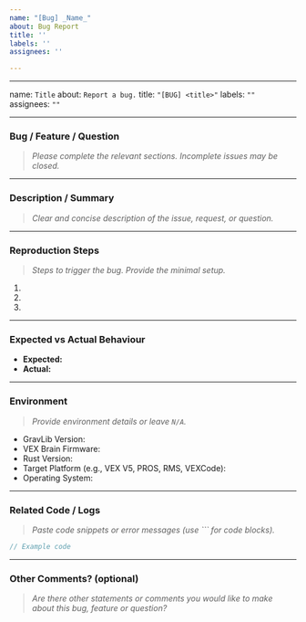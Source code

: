 ```yaml
---
name: "[Bug] _Name_"
about: Bug Report
title: ''
labels: ''
assignees: ''

---
```


---
name: `Title`
about: `Report a bug.`
title: `"[BUG] <title>"`
labels: `""`
assignees: `""`

---

### Bug / Feature / Question

> _Please complete the relevant sections. Incomplete issues may be closed._

---

### Description / Summary

> _Clear and concise description of the issue, request, or question._

---

### Reproduction Steps

> _Steps to trigger the bug. Provide the minimal setup._

1.  
2.  
3.  

---

### Expected vs Actual Behaviour

- **Expected:**  
- **Actual:**  

---

### Environment

> _Provide environment details or leave `N/A`._

- GravLib Version:  
- VEX Brain Firmware:  
- Rust Version:  
- Target Platform (e.g., VEX V5, PROS, RMS, VEXCode):  
- Operating System:  

---

### Related Code / Logs

> _Paste code snippets or error messages (use ``` for code blocks)._

```rust
// Example code
```
---

### Other Comments? (optional)

> _Are there other statements or comments you would like to make about this bug, feature or question?_
